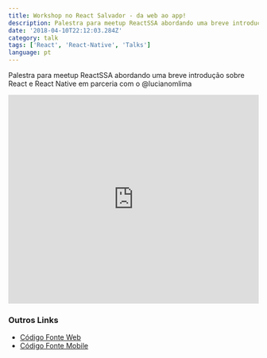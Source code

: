 ```yaml
---
title: Workshop no React Salvador - da web ao app!
description: Palestra para meetup ReactSSA abordando uma breve introdução sobre React e React Native em parceria com o @lucianomlima
date: '2018-04-10T22:12:03.284Z'
category: talk
tags: ['React', 'React-Native', 'Talks']
language: pt
---
```


Palestra para meetup ReactSSA abordando uma breve introdução sobre React e React Native em parceria com o @lucianomlima

<iframe
  src="https://slides.com/diegocosta/workshop-react-da-web-ao-app/embed"
  width="100%"
  height="420"
  title="Workshop React: da web ao app!"
  scrolling="no"
  frameborder="0"
  webkitallowfullscreen
  mozallowfullscreen
  allowfullscreen
></iframe>

### Outros Links

- [Código Fonte Web](https://github.com/ReactSSA/meetup1-web)
- [Código Fonte Mobile](https://github.com/ReactSSA/meetup1-app)
